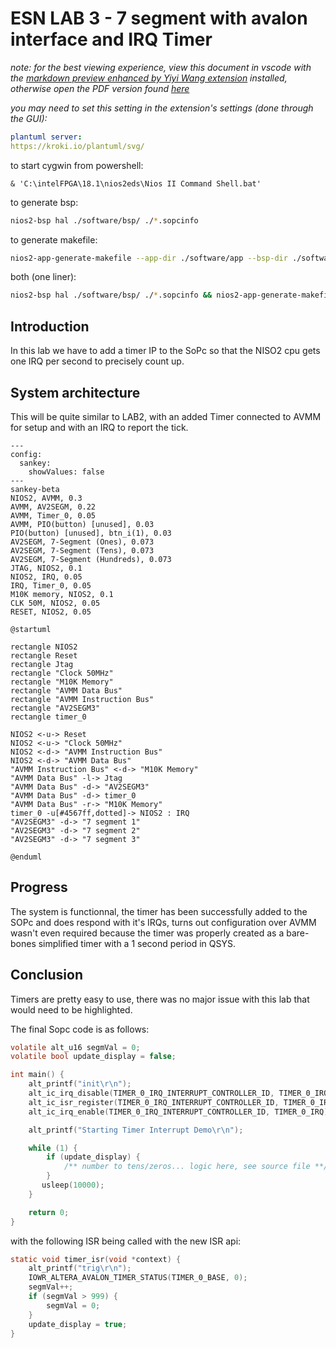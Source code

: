 # ESN LAB 3 - 7 segment with avalon interface and IRQ Timer

*note: for the best viewing experience, view this document in vscode with the [markdown preview enhanced by Yiyi Wang extension](https://marketplace.visualstudio.com/items?itemName=shd101wyy.markdown-preview-enhanced) installed, otherwise open the PDF version found [here](./readme.pdf)*

*you may need to set this setting in the extension's settings (done through the GUI):*
```yaml
plantuml server:
https://kroki.io/plantuml/svg/
```

to start cygwin from powershell:
```pwsh
& 'C:\intelFPGA\18.1\nios2eds\Nios II Command Shell.bat'
```

to generate bsp:

```bash
nios2-bsp hal ./software/bsp/ ./*.sopcinfo
```

to generate makefile:
```bash
nios2-app-generate-makefile --app-dir ./software/app --bsp-dir ./software/bsp --elf-name maion.elf --src-files ./sofware/app/main.c
```

both (one liner):
```bash
nios2-bsp hal ./software/bsp/ ./*.sopcinfo && nios2-app-generate-makefile --app-dir ./software/app --bsp-dir ./software/bsp --elf-name maion.elf --src-files ./sofware/app/main.c
```

## Introduction

In this lab we have to add a timer IP to the SoPc so that the NISO2 cpu gets one IRQ per second to precisely count up.

## System architecture

This will be quite similar to LAB2, with an added Timer connected to AVMM for setup and with an IRQ to report the tick.

```mermaid
---
config:
  sankey:
    showValues: false
---
sankey-beta
NIOS2, AVMM, 0.3
AVMM, AV2SEGM, 0.22
AVMM, Timer_0, 0.05
AVMM, PIO(button) [unused], 0.03
PIO(button) [unused], btn_i(1), 0.03
AV2SEGM, 7-Segment (Ones), 0.073
AV2SEGM, 7-Segment (Tens), 0.073
AV2SEGM, 7-Segment (Hundreds), 0.073
JTAG, NIOS2, 0.1
NIOS2, IRQ, 0.05
IRQ, Timer_0, 0.05
M10K memory, NIOS2, 0.1
CLK 50M, NIOS2, 0.05
RESET, NIOS2, 0.05
```

```plantuml
@startuml

rectangle NIOS2
rectangle Reset
rectangle Jtag
rectangle "Clock 50MHz"
rectangle "M10K Memory"
rectangle "AVMM Data Bus"
rectangle "AVMM Instruction Bus"
rectangle "AV2SEGM3"
rectangle timer_0

NIOS2 <-u-> Reset 
NIOS2 <-u-> "Clock 50MHz"
NIOS2 <-d-> "AVMM Instruction Bus"
NIOS2 <-d-> "AVMM Data Bus"
"AVMM Instruction Bus" <-d-> "M10K Memory"
"AVMM Data Bus" -l-> Jtag
"AVMM Data Bus" -d-> "AV2SEGM3"
"AVMM Data Bus" -d-> timer_0
"AVMM Data Bus" -r-> "M10K Memory"
timer_0 -u[#4567ff,dotted]-> NIOS2 : IRQ
"AV2SEGM3" -d-> "7 segment 1"
"AV2SEGM3" -d-> "7 segment 2"
"AV2SEGM3" -d-> "7 segment 3"

@enduml
```

## Progress

The system is functionnal, the timer has been successfully added to the SOPc and does respond with it's IRQs, turns out configuration over AVMM wasn't even required because the timer was properly created as a bare-bones simplified timer with a 1 second period in QSYS.
## Conclusion

Timers are pretty easy to use, there was no major issue with this lab that would need to be highlighted.

The final Sopc code is as follows:

```c
volatile alt_u16 segmVal = 0;
volatile bool update_display = false;

int main() {
    alt_printf("init\r\n");
    alt_ic_irq_disable(TIMER_0_IRQ_INTERRUPT_CONTROLLER_ID, TIMER_0_IRQ);
    alt_ic_isr_register(TIMER_0_IRQ_INTERRUPT_CONTROLLER_ID, TIMER_0_IRQ, timer_isr, 0x00, 0x00);
    alt_ic_irq_enable(TIMER_0_IRQ_INTERRUPT_CONTROLLER_ID, TIMER_0_IRQ);

    alt_printf("Starting Timer Interrupt Demo\r\n");

    while (1) {
        if (update_display) {
            /** number to tens/zeros... logic here, see source file **/
        }
       usleep(10000);
    }

    return 0;
}
```

with the following ISR being called with the new ISR api:

```c
static void timer_isr(void *context) {
    alt_printf("trig\r\n");
    IOWR_ALTERA_AVALON_TIMER_STATUS(TIMER_0_BASE, 0);
    segmVal++;
    if (segmVal > 999) {
        segmVal = 0;
    }
    update_display = true;
}
```